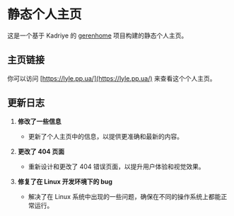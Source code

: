 # 静态个人主页

这是一个基于 Kadriye 的 [gerenhome](https://github.com/K1314047/gerenhome) 项目构建的静态个人主页。

## 主页链接

你可以访问 [https://lyle.pp.ua/](https://lyle.pp.ua/) 来查看这个个人主页。

## 更新日志

1. **修改了一些信息**
   - 更新了个人主页中的信息，以提供更准确和最新的内容。

2. **更改了 404 页面**
   - 重新设计和更改了 404 错误页面，以提升用户体验和视觉效果。

3. **修复了在 Linux 开发环境下的 bug**
   - 解决了在 Linux 系统中出现的一些问题，确保在不同的操作系统上都能正常运行。
